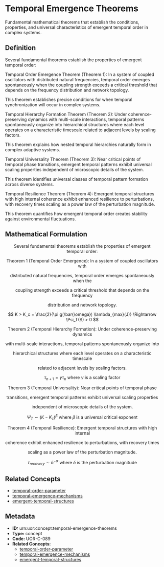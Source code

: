 # Temporal Emergence Theorems

Fundamental mathematical theorems that establish the conditions, properties, and universal characteristics of emergent temporal order in complex systems.

## Definition

Several fundamental theorems establish the properties of emergent temporal order:

Temporal Order Emergence Theorem (Theorem 1): In a system of coupled oscillators with distributed natural frequencies, temporal order emerges spontaneously when the coupling strength exceeds a critical threshold that depends on the frequency distribution and network topology.

This theorem establishes precise conditions for when temporal synchronization will occur in complex systems.

Temporal Hierarchy Formation Theorem (Theorem 2): Under coherence-preserving dynamics with multi-scale interactions, temporal patterns spontaneously organize into hierarchical structures where each level operates on a characteristic timescale related to adjacent levels by scaling factors.

This theorem explains how nested temporal hierarchies naturally form in complex adaptive systems.

Temporal Universality Theorem (Theorem 3): Near critical points of temporal phase transitions, emergent temporal patterns exhibit universal scaling properties independent of microscopic details of the system.

This theorem identifies universal classes of temporal pattern formation across diverse systems.

Temporal Resilience Theorem (Theorem 4): Emergent temporal structures with high internal coherence exhibit enhanced resilience to perturbations, with recovery times scaling as a power law of the perturbation magnitude.

This theorem quantifies how emergent temporal order creates stability against environmental fluctuations.

## Mathematical Formulation

$$
\text{Several fundamental theorems establish the properties of emergent temporal order:}
$$

$$
\text{Theorem 1 (Temporal Order Emergence): In a system of coupled oscillators with}
$$

$$
\text{distributed natural frequencies, temporal order emerges spontaneously when the}
$$

$$
\text{coupling strength exceeds a critical threshold that depends on the frequency}
$$

$$
\text{distribution and network topology.}
$$

$$
K > K_c = \frac{2}{\pi g(\bar{\omega}) \lambda_{max}(J)} \Rightarrow \Psi_T(S) > 0
$$

$$
\text{Theorem 2 (Temporal Hierarchy Formation): Under coherence-preserving dynamics}
$$

$$
\text{with multi-scale interactions, temporal patterns spontaneously organize into}
$$

$$
\text{hierarchical structures where each level operates on a characteristic timescale}
$$

$$
\text{related to adjacent levels by scaling factors.}
$$

$$
\tau_{n+1} = \gamma \tau_n \text{ where } \gamma \text{ is a scaling factor}
$$

$$
\text{Theorem 3 (Temporal Universality): Near critical points of temporal phase}
$$

$$
\text{transitions, emergent temporal patterns exhibit universal scaling properties}
$$

$$
\text{independent of microscopic details of the system.}
$$

$$
\Psi_T \sim (K - K_c)^\beta \text{ where } \beta \text{ is a universal critical exponent}
$$

$$
\text{Theorem 4 (Temporal Resilience): Emergent temporal structures with high internal}
$$

$$
\text{coherence exhibit enhanced resilience to perturbations, with recovery times}
$$

$$
\text{scaling as a power law of the perturbation magnitude.}
$$

$$
\tau_{recovery} \sim \delta^{-\alpha} \text{ where } \delta \text{ is the perturbation magnitude}
$$

## Related Concepts

- [temporal-order-parameter](./temporal-order-parameter.md)
- [temporal-emergence-mechanisms](./temporal-emergence-mechanisms.md)
- [emergent-temporal-structures](./emergent-temporal-structures.md)

## Metadata

- **ID:** urn:uor:concept:temporal-emergence-theorems
- **Type:** concept
- **Code:** UOR-C-089
- **Related Concepts:**
  - [temporal-order-parameter](./temporal-order-parameter.md)
  - [temporal-emergence-mechanisms](./temporal-emergence-mechanisms.md)
  - [emergent-temporal-structures](./emergent-temporal-structures.md)
